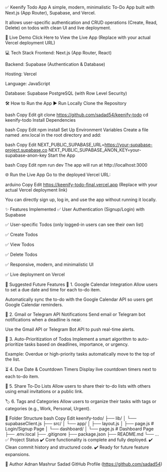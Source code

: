 
✅ Keenify Todo App
A simple, modern, minimalistic To-Do App built with Next.js (App Router), Supabase, and Vercel.

It allows user-specific authentication and CRUD operations (Create, Read, Delete) on todos with clean UI and live deployment.

🚀 Live Demo
Click Here to View the Live App
(Replace with your actual Vercel deployment URL)

💻 Tech Stack
Frontend: Next.js (App Router, React)

Backend: Supabase (Authentication & Database)

Hosting: Vercel

Language: JavaScript

Database: Supabase PostgreSQL (with Row Level Security)

🛠️ How to Run the App
▶️ Run Locally
Clone the Repository

bash
Copy
Edit
git clone https://github.com/sadad54/keenify-todo
cd keenify-todo
Install Dependencies

bash
Copy
Edit
npm install
Set Up Environment Variables
Create a file named .env.local in the root directory and add:

bash
Copy
Edit
NEXT_PUBLIC_SUPABASE_URL=https://your-supabase-project.supabase.co
NEXT_PUBLIC_SUPABASE_ANON_KEY=your-supabase-anon-key
Start the App

bash
Copy
Edit
npm run dev
The app will run at http://localhost:3000

🌐 Run the Live App
Go to the deployed Vercel URL:

arduino
Copy
Edit
https://keenify-todo-final.vercel.app
(Replace with your actual Vercel deployment link)

You can directly sign up, log in, and use the app without running it locally.

✨ Features Implemented
✅ User Authentication (Signup/Login) with Supabase

✅ User-specific Todos (only logged-in users can see their own list)

✅ Create Todos

✅ View Todos

✅ Delete Todos

✅ Responsive, modern, and minimalistic UI

✅ Live deployment on Vercel

🔮 Suggested Future Features
📅 1. Google Calendar Integration
Allow users to set a due date and time for each to-do item.

Automatically sync the to-do with the Google Calendar API so users get Google Calendar reminders.

📧 2. Gmail or Telegram API Notifications
Send email or Telegram bot notifications when a deadline is near.

Use the Gmail API or Telegram Bot API to push real-time alerts.

🤖 3. Auto-Prioritization of Todos
Implement a smart algorithm to auto-prioritize tasks based on deadlines, importance, or urgency.

Example: Overdue or high-priority tasks automatically move to the top of the list.

⏳ 4. Due Date & Countdown Timers
Display live countdown timers next to each to-do item.

👥 5. Share To-Do Lists
Allow users to share their to-do lists with others using email invitations or a public link.

🏷️ 6. Tags and Categories
Allow users to organize their tasks with tags or categories (e.g., Work, Personal, Urgent).

📂 Folder Structure
bash
Copy
Edit
keenify-todo/
├── lib/
│   └── supabaseClient.js
├── src/
│   └── app/
│       ├── layout.js
│       ├── page.js            # Login/Signup Page
│       └── dashboard/
│           └── page.js        # Dashboard Page
├── .env.local
├── .gitignore
├── package.json
├── README.md
└── ...
✅ Project Status
✔️ Core functionality is complete and fully deployed.
✔️ Clean commit history and structured code.
✔️ Ready for future feature expansions.

👤 Author
Adnan Mashrur Sadad
GitHub Profile
(https://github.com/sadad54)